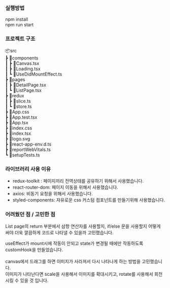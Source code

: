 ### 실행방법

npm install<br>
npm run start

### 프로젝트 구조

📦src<br>
┣ 📂components<br>
┃ ┣ 📜Canvas.tsx<br>
┃ ┣ 📜Loading.tsx<br>
┃ ┗ 📜UseDidMountEffect.ts<br>
┣ 📂pages<br>
┃ ┣ 📜DetailPage.tsx<br>
┃ ┗ 📜ListPage.tsx<br>
┣ 📂redux<br>
┃ ┣ 📜slice.ts<br>
┃ ┗ 📜store.ts<br>
┣ 📜App.css<br>
┣ 📜App.test.tsx<br>
┣ 📜App.tsx<br>
┣ 📜index.css<br>
┣ 📜index.tsx<br>
┣ 📜logo.svg<br>
┣ 📜react-app-env.d.ts<br>
┣ 📜reportWebVitals.ts<br>
┗ 📜setupTests.ts<br>

### 라이브러리 사용 이유

- redux-toolkit : 페이지끼리 전역상태를 공유하기 위해서 사용했습니다.
- react-router-dom: 페이지 이동을 위해서 사용했습니다.
- axios: 비동기 요청을 위해서 사용했습니다.
- styled-components: 자유로운 css 커스텀 컴포넌트를 만들기위해 사용했습니다.

### 어려웠던 점 / 고민한 점

List page의 return 부분에서 삼항 연산자를 사용할지, if/else 문을 사용할지
어떻게 써야 더욱 깔끔하게 코드로 나타낼 수 있을까 고민했습니다.<br>

useEffect가 mount시에 작동이 안되고 state가 변경될 때에만 작동하도록 customHook을 만들었습니다.<br>
<br>
canvas에서 드래그를 하면 이미지가 사라져서 다시 나타나게 하는 방법을 고민했습니다.<br>
이미지가 나타난다면 scale을 사용해서 이미지를 확대시키고, rotate를 사용해서 회전 시킬 수 있을 것 입니다.
